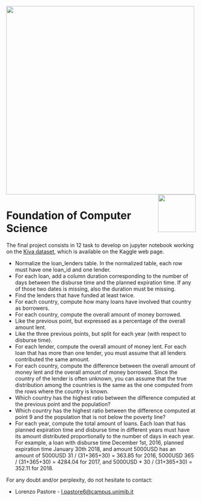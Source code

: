 <p float="left">
 <img src="https://github.com/LorenzoPastore/FoCS_2019-20/blob/master/images/DS%20Logo.png" width = "500"/>
 <img src="https://github.com/LorenzoPastore/FoCS_2019-20/blob/master/images/Bicocca%20Logo.png" width = "100" align="right"/>
</p>

# Foundation of Computer Science

The final project consists in 12 task to develop on jupyter notebook working on the [Kiva dataset](https://www.kaggle.com/kiva/data-science-for-good-kiva-crowdfunding), which is available on the Kaggle web page.

- Normalize the loan_lenders table. In the normalized table, each row must have one loan_id and one lender.
- For each loan, add a column duration corresponding to the number of days between the disburse time and the planned expiration time. If any of those two dates is missing, also the duration must be missing.
- Find the lenders that have funded at least twice.
- For each country, compute how many loans have involved that country as borrowers.
- For each country, compute the overall amount of money borrowed.
- Like the previous point, but expressed as a percentage of the overall amount lent.
- Like the three previous points, but split for each year (with respect to disburse time).
- For each lender, compute the overall amount of money lent. For each loan that has more than one lender, you must assume that all lenders contributed the same amount.
- For each country, compute the difference between the overall amount of money lent and the overall amount of money borrowed. Since the country of the lender is often unknown, you can assume that the true distribution among the countries is the same as the one computed from the rows where the country is known.
- Which country has the highest ratio between the difference computed at the previous point and the population?
- Which country has the highest ratio between the difference computed at point 9 and the population that is not below the poverty line?
- For each year, compute the total amount of loans. Each loan that has planned expiration time and disburse time in different years must have its amount distributed proportionally to the number of days in each year. For example, a loan with disburse time December 1st, 2016, planned expiration time January 30th 2018, and amount 5000USD has an amount of 5000USD 31 / (31+365+30) = 363.85 for 2016, 5000USD 365 / (31+365+30) = 4284.04 for 2017, and 5000USD * 30 / (31+365+30) = 352.11 for 2018.


For any doubt and/or perplexity, do not hesitate to contact:
- Lorenzo Pastore - l.pastore6@campus.unimib.it
